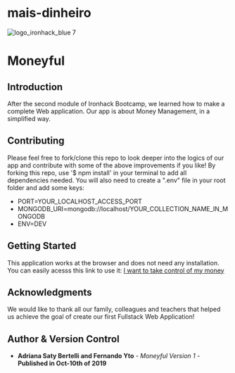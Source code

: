# mais-dinheiro
![logo_ironhack_blue 7](https://user-images.githubusercontent.com/23629340/40541063-a07a0a8a-601a-11e8-91b5-2f13e4e6b441.png)

# Moneyful

## Introduction
After the second module of Ironhack Bootcamp, we learned how to make a complete Web application. Our app is about Money Management, in a simplified way.

## Contributing
Please feel free to fork/clone this repo to look deeper into the logics of our app and contribute with some of the above improvements if you like! By forking this repo, use '$ npm install' in your terminal to add all dependencies needed. You will also need to create a ".env" file in your root folder and add some keys:
* PORT=YOUR_LOCALHOST_ACCESS_PORT
* MONGODB_URI=mongodb://localhost/YOUR_COLLECTION_NAME_IN_MONGODB
* ENV=DEV

## Getting Started
This application works at the browser and does not need any installation.
You can easily acesss this link to use it:  [I want to take control of my money](https://mais-dinheiro.herokuapp.com/)

## Acknowledgments
We would like to thank all our family, colleagues and teachers that helped us achieve the goal of create our first Fullstack Web Application! 

## Author & Version Control

* **Adriana Saty Bertelli and Fernando Yto** - *Moneyful Version 1* - **Published in Oct-10th of 2019**
